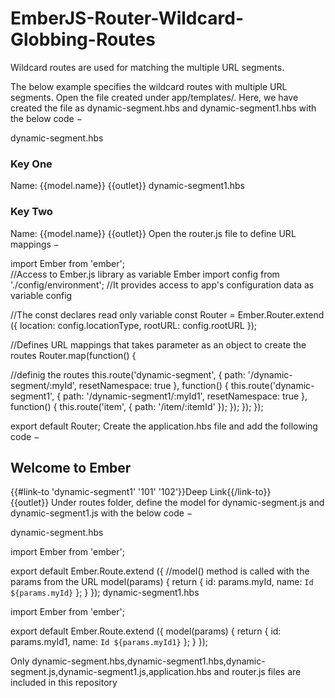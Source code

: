 # EmberJS-Router-Wildcard-Globbing-Routes
Wildcard routes are used for matching the multiple URL segments.

The below example specifies the wildcard routes with multiple URL segments. Open the file created under app/templates/. Here, we have created the file as dynamic-segment.hbs and dynamic-segment1.hbs with the below code −

dynamic-segment.hbs

<h3>Key One</h3>
Name: {{model.name}}
{{outlet}}
dynamic-segment1.hbs

<h3>Key Two</h3>
Name: {{model.name}}
{{outlet}}
Open the router.js file to define URL mappings −

import Ember from 'ember';                   
//Access to Ember.js library as variable Ember
import config from './config/environment';
//It provides access to app's configuration data as variable config 

//The const declares read only variable
const Router = Ember.Router.extend ({
   location: config.locationType,
   rootURL: config.rootURL
});

//Defines URL mappings that takes parameter as an object to create the routes
Router.map(function() {
   
   //definig the routes
   this.route('dynamic-segment', { path: '/dynamic-segment/:myId', 
      resetNamespace: true }, function() {
      this.route('dynamic-segment1', { path: '/dynamic-segment1/:myId1', 
         resetNamespace: true }, function() {
         this.route('item', { path: '/item/:itemId' });
      });
   });
});

export default Router;
Create the application.hbs file and add the following code −

<h2 id = "title">Welcome to Ember</h2>
{{#link-to 'dynamic-segment1' '101' '102'}}Deep Link{{/link-to}}
<br>
{{outlet}}
Under routes folder, define the model for dynamic-segment.js and dynamic-segment1.js with the below code −

dynamic-segment.hbs

import Ember from 'ember';

export default Ember.Route.extend ({
   //model() method is called with the params from the URL
   model(params) {
      return { id: params.myId, name: `Id ${params.myId}` };
   }
});
dynamic-segment1.hbs

import Ember from 'ember';

export default Ember.Route.extend ({
   model(params) {
      return { id: params.myId1, name: `Id ${params.myId1}` };
   }
});

Only dynamic-segment.hbs,dynamic-segment1.hbs,dynamic-segment.js,dynamic-segment1.js,application.hbs and router.js files are included in
this repository


